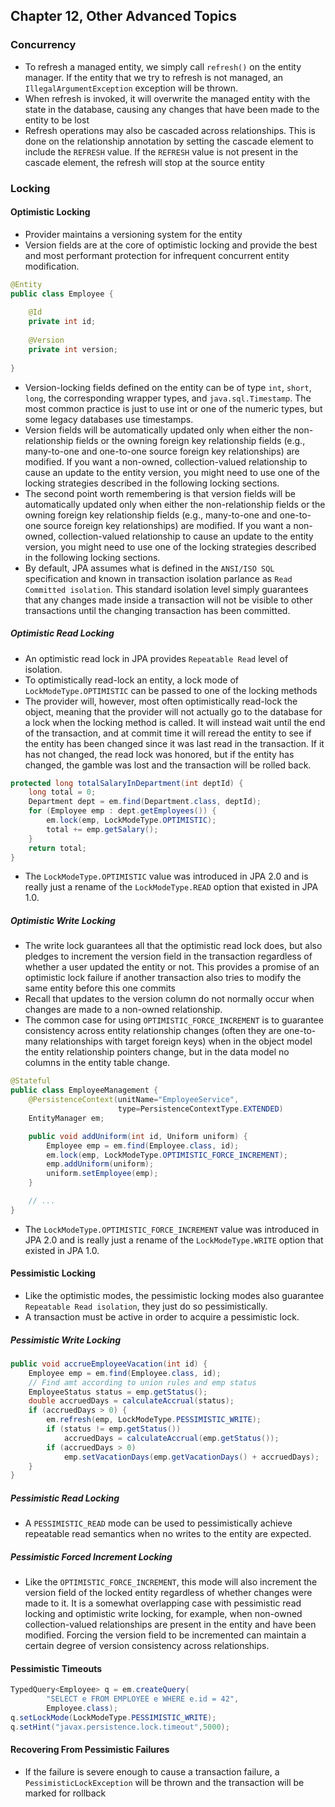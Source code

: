## Chapter 12, Other Advanced Topics

### Concurrency

- To refresh a managed entity, we simply call `refresh()` on the entity manager. 
  If the entity that we try to refresh is not managed, an `IllegalArgumentException` exception will be thrown.
- When refresh is invoked, it will overwrite the managed entity with the state in the database, causing any changes that have been made to the entity to be lost  
- Refresh operations may also be cascaded across relationships. This is done on the relationship annotation by setting the cascade element to include the `REFRESH` value. 
  If the `REFRESH` value is not present in the cascade element, the refresh will stop at the source entity
  
### Locking  

#### Optimistic Locking

- Provider maintains a versioning system for the entity
- Version fields are at the core of optimistic locking and provide the best and most performant protection for infrequent concurrent entity modification.
```java
@Entity
public class Employee {
    
    @Id 
    private int id;
    
    @Version 
    private int version;
    
}
```
- Version-locking fields defined on the entity can be of type `int`, `short`, `long`, the corresponding wrapper types, and `java.sql.Timestamp`. 
  The most common practice is just to use int or one of the numeric types, but some legacy databases use timestamps.
- Version fields will be automatically updated only when either the non-relationship fields or the owning foreign key relationship fields (e.g., many-to-one and one-to-one source foreign key relationships) are modified. 
  If you want a non-owned, collection-valued relationship to cause an update to the entity version, you might need to use one of the locking strategies described in the following locking sections.
- The second point worth remembering is that version fields will be automatically updated only when either the non-relationship fields or the owning foreign key relationship fields (e.g., many-to-one and one-to-one source foreign key relationships) are modified. If you want a non-owned, collection-valued relationship to cause an update to the entity version, you might need to use one of the locking strategies described in the following locking sections.  
- By default, JPA assumes what is defined in the `ANSI/ISO SQL` specification and known in transaction isolation parlance as `Read Committed isolation`. 
  This standard isolation level simply guarantees that any changes made inside a transaction will not be visible to other transactions until the changing transaction has been committed.
 
#####  Optimistic Read Locking

- An optimistic read lock in JPA provides `Repeatable Read` level of isolation.
- To optimistically read-lock an entity, a lock mode of `LockModeType.OPTIMISTIC` can be passed to one of the locking methods
- The provider will, however, most often optimistically read-lock the object, meaning that the provider will not actually go to the database for a lock when the locking method is called. 
  It will instead wait until the end of the transaction, and at commit time it will reread the entity to see if the entity has been changed since it was last read in the transaction. 
  If it has not changed, the read lock was honored, but if the entity has changed, the gamble was lost and the transaction will be rolled back.
```java
protected long totalSalaryInDepartment(int deptId) {    
    long total = 0;    
    Department dept = em.find(Department.class, deptId);    
    for (Employee emp : dept.getEmployees()) {        
        em.lock(emp, LockModeType.OPTIMISTIC);        
        total += emp.getSalary();    
    }    
    return total;
}
```  
- The `LockModeType.OPTIMISTIC` value was introduced in JPA 2.0 and is really just a rename of the `LockModeType.READ` option that existed in JPA 1.0.

##### Optimistic Write Locking

- The write lock guarantees all that the optimistic read lock does, but also pledges to increment the version field in the transaction regardless of whether a user updated the entity or not.
  This provides a promise of an optimistic lock failure if another transaction also tries to modify the same entity before this one commits
- Recall that updates to the version column do not normally occur when changes are made to a non-owned relationship. 
- The common case for using `OPTIMISTIC_FORCE_INCREMENT` is to guarantee consistency across entity relationship changes (often they are one-to-many relationships with target foreign keys) 
  when in the object model the entity relationship pointers change, but in the data model no columns in the entity table change.
```java
@Stateful
public class EmployeeManagement {
    @PersistenceContext(unitName="EmployeeService",
                        type=PersistenceContextType.EXTENDED)
    EntityManager em;

    public void addUniform(int id, Uniform uniform) {
        Employee emp = em.find(Employee.class, id);
        em.lock(emp, LockModeType.OPTIMISTIC_FORCE_INCREMENT);
        emp.addUniform(uniform);
        uniform.setEmployee(emp);
    }

    // ...
}
```
- The `LockModeType.OPTIMISTIC_FORCE_INCREMENT` value was introduced in JPA 2.0 and is really just a rename of the `LockModeType.WRITE` option that existed in JPA 1.0.  
 
#### Pessimistic Locking

- Like the optimistic modes, the pessimistic locking modes also guarantee `Repeatable Read isolation`, they just do so pessimistically.
- A transaction must be active in order to acquire a pessimistic lock.

##### Pessimistic Write Locking
```java
public void accrueEmployeeVacation(int id) {
    Employee emp = em.find(Employee.class, id);
    // Find amt according to union rules and emp status
    EmployeeStatus status = emp.getStatus();
    double accruedDays = calculateAccrual(status);
    if (accruedDays > 0) {
        em.refresh(emp, LockModeType.PESSIMISTIC_WRITE);
        if (status != emp.getStatus())
            accruedDays = calculateAccrual(emp.getStatus());
        if (accruedDays > 0)
            emp.setVacationDays(emp.getVacationDays() + accruedDays);
    }
}
```

##### Pessimistic Read Locking

-  A `PESSIMISTIC_READ` mode can be used to pessimistically achieve repeatable read semantics when no writes to the entity are expected.

##### Pessimistic Forced Increment Locking

- Like the `OPTIMISTIC_FORCE_INCREMENT`, this mode will also increment the version field of the locked entity regardless of whether changes were made to it. 
  It is a somewhat overlapping case with pessimistic read locking and optimistic write locking, for example, when non-owned collection-valued relationships are present in the entity and have been modified. 
  Forcing the version field to be incremented can maintain a certain degree of version consistency across relationships.
  
#### Pessimistic Timeouts  

```java
TypedQuery<Employee> q = em.createQuery(
        "SELECT e FROM EMPLOYEE e WHERE e.id = 42",
        Employee.class);
q.setLockMode(LockModeType.PESSIMISTIC_WRITE);
q.setHint("javax.persistence.lock.timeout",5000);

```

#### Recovering From Pessimistic Failures

- If the failure is severe enough to cause a transaction failure, a `PessimisticLockException` will be thrown and the transaction will be marked for rollback